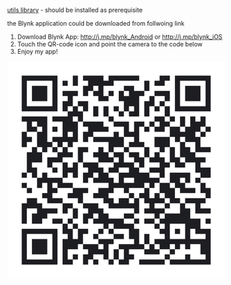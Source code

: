 [utils library](https://github.com/rolo-repo/arduino-utils) - should be installed as prerequisite

the Blynk application could be downloaded from follwoing link 

1. Download Blynk App: http://j.mp/blynk_Android or http://j.mp/blynk_iOS
2. Touch the QR-code icon and point the camera to the code below
3. Enjoy my app!

![The App](https://github.com/rolo-repo/RemoteSwitch/blob/master/barcode.png)
